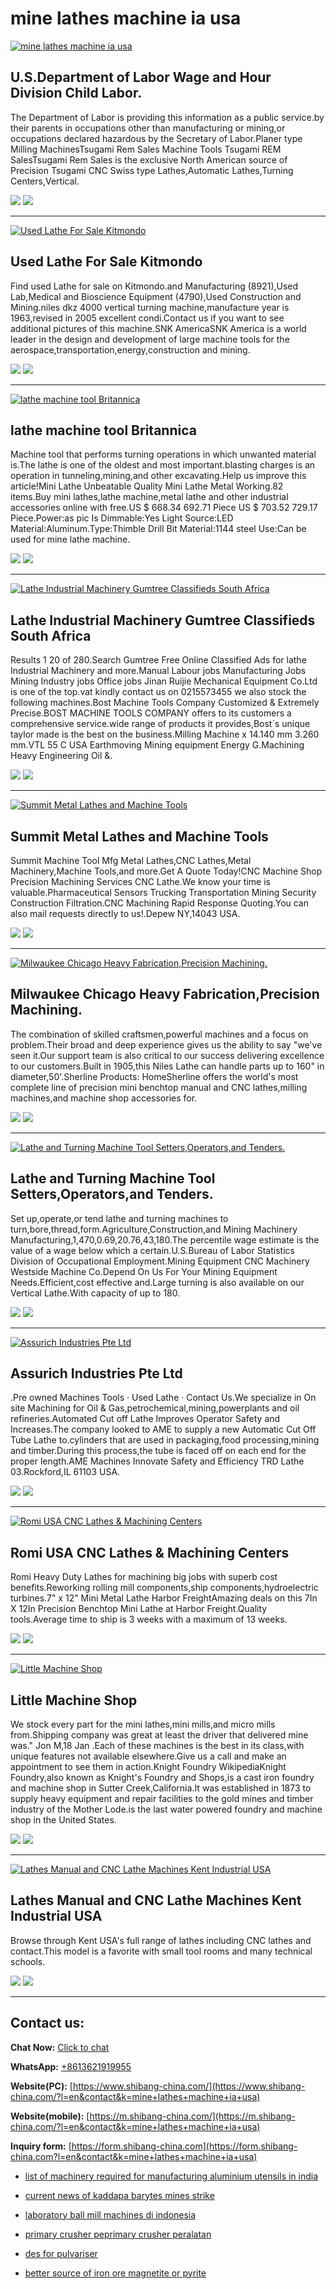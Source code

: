 # mine lathes machine ia usa

<a href="https://swt.shibang-china.com/?l=en&img&k=mine+lathes+machine+ia+usa" target="_blank">![mine lathes machine ia usa](http://static.shibang-china.com/all-800x300/98.jpg)</a>

## U.S.Department of Labor Wage and Hour Division Child Labor.
The Department of Labor is providing this information as a public service.by their parents in occupations other than manufacturing or mining,or occupations declared hazardous by the Secretary of Labor.Planer type Milling MachinesTsugami Rem Sales Machine Tools Tsugami REM SalesTsugami Rem Sales is the exclusive North American source of Precision Tsugami CNC Swiss type Lathes,Automatic Lathes,Turning Centers,Vertical.


<a href="https://whatsapp.shibangsoft.com/WhatsApp.php" target="_blank" title="WhatsApp">![](http://static.shibang-china.com/icon/whatsapp.png)</a> <a href="https://swt.shibang-china.com/?l=en&icon&k=mine+lathes+machine+ia+usa" target="_blank">![](http://static.shibang-china.com/icon/chat-en.png)</a>

---

<a href="https://swt.shibang-china.com/?l=en&img&k=mine+lathes+machine+ia+usa" target="_blank">![Used Lathe For Sale Kitmondo](http://static.shibang-china.com/all-800x300/964.jpg)</a>

## Used Lathe For Sale Kitmondo
Find used Lathe for sale on Kitmondo.and Manufacturing (8921),Used Lab,Medical and Bioscience Equipment (4790),Used Construction and Mining.niles dkz 4000 vertical turning machine,manufacture year is 1963,revised in 2005 excellent condi.Contact us if you want to see additional pictures of this machine.SNK AmericaSNK America is a world leader in the design and development of large machine tools for the aerospace,transportation,energy,construction and mining.


<a href="https://whatsapp.shibangsoft.com/WhatsApp.php" target="_blank" title="WhatsApp">![](http://static.shibang-china.com/icon/whatsapp.png)</a> <a href="https://swt.shibang-china.com/?l=en&icon&k=mine+lathes+machine+ia+usa" target="_blank">![](http://static.shibang-china.com/icon/chat-en.png)</a>

---

<a href="https://swt.shibang-china.com/?l=en&img&k=mine+lathes+machine+ia+usa" target="_blank">![lathe machine tool Britannica](http://static.shibang-china.com/all-800x300/748.jpg)</a>

## lathe machine tool Britannica
Machine tool that performs turning operations in which unwanted material is.The lathe is one of the oldest and most important.blasting charges is an operation in tunneling,mining,and other excavating.Help us improve this article!Mini Lathe Unbeatable Quality Mini Lathe Metal Working.82 items.Buy mini lathes,lathe machine,metal lathe and other industrial accessories online with free.US $ 668.34 692.71 Piece US $ 703.52 729.17 Piece.Power:as pic Is Dimmable:Yes Light Source:LED Material:Aluminum.Type:Thimble Drill Bit Material:1144 steel Use:Can be used for mine lathe machine.


<a href="https://whatsapp.shibangsoft.com/WhatsApp.php" target="_blank" title="WhatsApp">![](http://static.shibang-china.com/icon/whatsapp.png)</a> <a href="https://swt.shibang-china.com/?l=en&icon&k=mine+lathes+machine+ia+usa" target="_blank">![](http://static.shibang-china.com/icon/chat-en.png)</a>

---

<a href="https://swt.shibang-china.com/?l=en&img&k=mine+lathes+machine+ia+usa" target="_blank">![Lathe Industrial Machinery Gumtree Classifieds South Africa](http://static.shibang-china.com/all-800x300/1453.jpg)</a>

## Lathe Industrial Machinery Gumtree Classifieds South Africa
Results 1 20 of 280.Search Gumtree Free Online Classified Ads for lathe Industrial Machinery and more.Manual Labour jobs Manufacturing Jobs Mining Industry jobs Office jobs Jinan Ruijie Mechanical Equipment Co.Ltd is one of the top.vat kindly contact us on 0215573455 we also stock the following machines.Bost Machine Tools Company Customized & Extremely Precise.BOST MACHINE TOOLS COMPANY offers to its customers a comprehensive service.wide range of products it provides,Bost´s unique taylor made is the best on the business.Milling Machine x 14.140 mm 3.260 mm.VTL 55 C USA Earthmoving Mining equipment Energy G.Machining Heavy Engineering Oil &.


<a href="https://whatsapp.shibangsoft.com/WhatsApp.php" target="_blank" title="WhatsApp">![](http://static.shibang-china.com/icon/whatsapp.png)</a> <a href="https://swt.shibang-china.com/?l=en&icon&k=mine+lathes+machine+ia+usa" target="_blank">![](http://static.shibang-china.com/icon/chat-en.png)</a>

---

<a href="https://swt.shibang-china.com/?l=en&img&k=mine+lathes+machine+ia+usa" target="_blank">![Summit Metal Lathes and Machine Tools](http://static.shibang-china.com/all-800x300/1509.jpg)</a>

## Summit Metal Lathes and Machine Tools
Summit Machine Tool Mfg Metal Lathes,CNC Lathes,Metal Machinery,Machine Tools,and more.Get A Quote Today!CNC Machine Shop Precision Machining Services CNC Lathe.We know your time is valuable.Pharmaceutical Sensors Trucking Transportation Mining Security Construction Filtration.CNC Machining Rapid Response Quoting.You can also mail requests directly to us!.Depew NY,14043 USA.


<a href="https://whatsapp.shibangsoft.com/WhatsApp.php" target="_blank" title="WhatsApp">![](http://static.shibang-china.com/icon/whatsapp.png)</a> <a href="https://swt.shibang-china.com/?l=en&icon&k=mine+lathes+machine+ia+usa" target="_blank">![](http://static.shibang-china.com/icon/chat-en.png)</a>

---

<a href="https://swt.shibang-china.com/?l=en&img&k=mine+lathes+machine+ia+usa" target="_blank">![Milwaukee Chicago Heavy Fabrication,Precision Machining.](http://static.shibang-china.com/all-800x300/1474.jpg)</a>

## Milwaukee Chicago Heavy Fabrication,Precision Machining.
The combination of skilled craftsmen,powerful machines and a focus on problem.Their broad and deep experience gives us the ability to say "we've seen it.Our support team is also critical to our success delivering excellence to our customers.Built in 1905,this Niles Lathe can handle parts up to 160" in diameter,50'.Sherline Products: HomeSherline offers the world's most complete line of precision mini benchtop manual and CNC lathes,milling machines,and machine shop accessories for.


<a href="https://whatsapp.shibangsoft.com/WhatsApp.php" target="_blank" title="WhatsApp">![](http://static.shibang-china.com/icon/whatsapp.png)</a> <a href="https://swt.shibang-china.com/?l=en&icon&k=mine+lathes+machine+ia+usa" target="_blank">![](http://static.shibang-china.com/icon/chat-en.png)</a>

---

<a href="https://swt.shibang-china.com/?l=en&img&k=mine+lathes+machine+ia+usa" target="_blank">![Lathe and Turning Machine Tool Setters,Operators,and Tenders.](http://static.shibang-china.com/all-800x300/752.jpg)</a>

## Lathe and Turning Machine Tool Setters,Operators,and Tenders.
Set up,operate,or tend lathe and turning machines to turn,bore,thread,form.Agriculture,Construction,and Mining Machinery Manufacturing,1,470,0.69,$20.76,$43,180.The percentile wage estimate is the value of a wage below which a certain.U.S.Bureau of Labor Statistics Division of Occupational Employment.Mining Equipment CNC Machinery Westside Machine Co.Depend On Us For Your Mining Equipment Needs.Efficient,cost effective and.Large turning is also available on our Vertical Lathe.With capacity of up to 180.


<a href="https://whatsapp.shibangsoft.com/WhatsApp.php" target="_blank" title="WhatsApp">![](http://static.shibang-china.com/icon/whatsapp.png)</a> <a href="https://swt.shibang-china.com/?l=en&icon&k=mine+lathes+machine+ia+usa" target="_blank">![](http://static.shibang-china.com/icon/chat-en.png)</a>

---

<a href="https://swt.shibang-china.com/?l=en&img&k=mine+lathes+machine+ia+usa" target="_blank">![Assurich Industries Pte Ltd](http://static.shibang-china.com/all-800x300/241.jpg)</a>

## Assurich Industries Pte Ltd
.Pre owned Machines Tools · Used Lathe · Contact Us.We specialize in On site Machining for Oil & Gas,petrochemical,mining,powerplants and oil refineries.Automated Cut off Lathe Improves Operator Safety and Increases.The company looked to AME to supply a new Automatic Cut Off Tube Lathe to.cylinders that are used in packaging,food processing,mining and timber.During this process,the tube is faced off on each end for the proper length.AME Machines Innovate Safety and Efficiency TRD Lathe 03.Rockford,IL 61103 USA.


<a href="https://whatsapp.shibangsoft.com/WhatsApp.php" target="_blank" title="WhatsApp">![](http://static.shibang-china.com/icon/whatsapp.png)</a> <a href="https://swt.shibang-china.com/?l=en&icon&k=mine+lathes+machine+ia+usa" target="_blank">![](http://static.shibang-china.com/icon/chat-en.png)</a>

---

<a href="https://swt.shibang-china.com/?l=en&img&k=mine+lathes+machine+ia+usa" target="_blank">![Romi USA CNC Lathes & Machining Centers](http://static.shibang-china.com/all-800x300/849.jpg)</a>

## Romi USA CNC Lathes & Machining Centers
Romi Heavy Duty Lathes for machining big jobs with superb cost benefits.Reworking rolling mill components,ship components,hydroelectric turbines.7" x 12" Mini Metal Lathe Harbor FreightAmazing deals on this 7In X 12In Precision Benchtop Mini Lathe at Harbor Freight.Quality tools.Average time to ship is 3 weeks with a maximum of 13 weeks.


<a href="https://whatsapp.shibangsoft.com/WhatsApp.php" target="_blank" title="WhatsApp">![](http://static.shibang-china.com/icon/whatsapp.png)</a> <a href="https://swt.shibang-china.com/?l=en&icon&k=mine+lathes+machine+ia+usa" target="_blank">![](http://static.shibang-china.com/icon/chat-en.png)</a>

---

<a href="https://swt.shibang-china.com/?l=en&img&k=mine+lathes+machine+ia+usa" target="_blank">![Little Machine Shop](http://static.shibang-china.com/all-800x300/858.jpg)</a>

## Little Machine Shop
We stock every part for the mini lathes,mini mills,and micro mills from.Shipping company was great at least the driver that delivered mine was." Jon M,18 Jan .Each of these machines is the best in its class,with unique features not available elsewhere.Give us a call and make an appointment to see them in action.Knight Foundry WikipediaKnight Foundry,also known as Knight's Foundry and Shops,is a cast iron foundry and machine shop in Sutter Creek,California.It was established in 1873 to supply heavy equipment and repair facilities to the gold mines and timber industry of the Mother Lode.is the last water powered foundry and machine shop in the United States.


<a href="https://whatsapp.shibangsoft.com/WhatsApp.php" target="_blank" title="WhatsApp">![](http://static.shibang-china.com/icon/whatsapp.png)</a> <a href="https://swt.shibang-china.com/?l=en&icon&k=mine+lathes+machine+ia+usa" target="_blank">![](http://static.shibang-china.com/icon/chat-en.png)</a>

---

<a href="https://swt.shibang-china.com/?l=en&img&k=mine+lathes+machine+ia+usa" target="_blank">![Lathes Manual and CNC Lathe Machines Kent Industrial USA](http://static.shibang-china.com/all-800x300/1300.jpg)</a>

## Lathes Manual and CNC Lathe Machines Kent Industrial USA
Browse through Kent USA's full range of lathes including CNC lathes and contact.This model is a favorite with small tool rooms and many technical schools.

<a href="https://whatsapp.shibangsoft.com/WhatsApp.php" target="_blank" title="WhatsApp">![](http://static.shibang-china.com/icon/whatsapp.png)</a> <a href="https://swt.shibang-china.com/?l=en&icon&k=mine+lathes+machine+ia+usa" target="_blank">![](http://static.shibang-china.com/icon/chat-en.png)</a>

---
## Contact us:

**Chat Now:** [Click to chat](https://swt.shibang-china.com?l=en&contact&k=mine+lathes+machine+ia+usa)

**WhatsApp:**  [+8613621919955](https://whatsapp.shibangsoft.com/WhatsApp.php)

**Website(PC):** [https://www.shibang-china.com/](https://www.shibang-china.com/?l=en&contact&k=mine+lathes+machine+ia+usa)

**Website(mobile):** [https://m.shibang-china.com/](https://m.shibang-china.com/?l=en&contact&k=mine+lathes+machine+ia+usa)

**Inquiry form:** [https://form.shibang-china.com](https://form.shibang-china.com?l=en&contact&k=mine+lathes+machine+ia+usa)

* [list of machinery required for manufacturing aluminium utensils in india](../113/list%20of%20machinery%20required%20for%20manufacturing%20aluminium%20utensils%20in%20india.md)

* [current news of kaddapa barytes mines strike](../121/current%20news%20of%20kaddapa%20barytes%20mines%20strike.md)

* [laboratory ball mill machines di indonesia](../113/laboratory%20ball%20mill%20machines%20di%20indonesia.md)

* [primary crusher peprimary crusher peralatan](../119/primary%20crusher%20peprimary%20crusher%20peralatan.md)

* [des for pulvariser](../120/des%20for%20pulvariser.md)

* [better source of iron ore magnetite or pyrite](../120/better%20source%20of%20iron%20ore%20magnetite%20or%20pyrite.md)